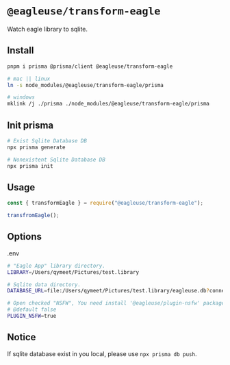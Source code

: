 # `@eagleuse/transform-eagle`

Watch eagle library to sqlite.

## Install

```zsh
pnpm i prisma @prisma/client @eagleuse/transform-eagle

# mac || linux
ln -s node_modules/@eagleuse/transform-eagle/prisma

# windows
mklink /j ./prisma ./node_modules/@eagleuse/transform-eagle/prisma
```

## Init prisma

```zsh
# Exist Sqlite Database DB
npx prisma generate

# Nonexistent Sqlite Database DB
npx prisma init
```

## Usage

```js
const { transformEagle } = require("@eagleuse/transform-eagle");

transfromEagle();
```

## Options

.env

```sh
# "Eagle App" library directory.
LIBRARY=/Users/qymeet/Pictures/test.library

# Sqlite data directory.
DATABASE_URL=file:/Users/qymeet/Pictures/test.library/eagleuse.db?connection_limit=1

# Open checked "NSFW", You need install '@eagleuse/plugin-nsfw' package.
# @default false
PLUGIN_NSFW=true
```

## Notice

If sqlite database exist in you local, please use `npx prisma db push`.
